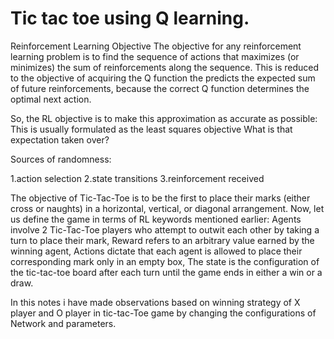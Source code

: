 # Tic tac toe  using Q learning.

Reinforcement Learning Objective
The objective for any reinforcement learning problem is to find the sequence of actions that maximizes (or minimizes) the sum of reinforcements along the sequence. This is reduced to the objective of acquiring the Q function the predicts the expected sum of future reinforcements, because the correct Q function determines the optimal next action.

So, the RL objective is to make this approximation as accurate as possible:
This is usually formulated as the least squares objective
What is that expectation taken over?

Sources of randomness:

1.action selection
2.state transitions
3.reinforcement received

The objective of Tic-Tac-Toe is to be the first to place their marks (either cross or naughts) in a horizontal, vertical, or diagonal arrangement. Now, let us define the game in terms of RL keywords mentioned earlier:
Agents involve 2 Tic-Tac-Toe players who attempt to outwit each other by taking a turn to place their mark,
Reward refers to an arbitrary value earned by the winning agent,
Actions dictate that each agent is allowed to place their corresponding mark only in an empty box,
The state is the configuration of the tic-tac-toe board after each turn until the game ends in either a win or a draw.

In this notes i have made observations based on winning strategy of X player and O player in tic-tac-Toe game by changing the configurations of Network and parameters.
